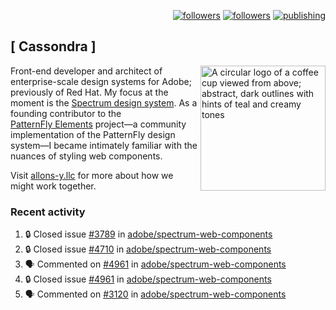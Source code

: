 <p align="right"><a rel="me" href="https://front-end.social/@castastrophe">
    <img alt="followers" title="Follow me on Mastodon" src="https://img.shields.io/mastodon/follow/109297102751309835?domain=https%3A%2F%2Ffront-end.social&label=Follow&logo=mastodon&logoColor=white&style=for-the-badge&labelColor=008080&color=006969"/></a>
  <a href="https://codepen.io/castastrophe/">
    <img alt="followers" title="Follow me on CodePen" src="https://img.shields.io/badge/23-1?color=640464&labelColor=7c007c&style=for-the-badge&logo=codepen&label=Follow"/></a>
<a href="https://castastrophe.medium.com/">
    <img alt="publishing" title="View articles on Medium" src="https://img.shields.io/badge/107-1?color=666&labelColor=444&label=subscribe&logo=medium&logoColor=white&style=for-the-badge"/></a>
</p>

## [&nbsp;Cassondra&nbsp;]

<img align="right" src="https://github-production-user-asset-6210df.s3.amazonaws.com/1840295/253016758-ba468774-1cd3-42c2-8f43-947b5eeb5edf.png" height="200" alt="A circular logo of a coffee cup viewed from above; abstract, dark outlines with hints of teal and creamy tones">

Front-end developer and architect of enterprise-scale design systems for Adobe; previously of Red Hat. My focus at the moment is the [Spectrum design system](https://github.com/adobe/spectrum-css). As a founding contributor to the [PatternFly&nbsp;Elements](https://github.com/patternfly/patternfly-elements) project&mdash;a community implementation of the PatternFly design system&mdash;I became intimately familiar with the nuances of styling web components.

Visit [allons-y.llc](http://allons-y.llc/) for more about how we might work together.

### Recent activity

<!--START_SECTION:activity-->
1. 🔒 Closed issue [#3789](https://github.com/adobe/spectrum-web-components/issues/3789) in [adobe/spectrum-web-components](https://github.com/adobe/spectrum-web-components)
2. 🔒 Closed issue [#4710](https://github.com/adobe/spectrum-web-components/issues/4710) in [adobe/spectrum-web-components](https://github.com/adobe/spectrum-web-components)
3. 🗣 Commented on [#4961](https://github.com/adobe/spectrum-web-components/issues/4961#issuecomment-2859511606) in [adobe/spectrum-web-components](https://github.com/adobe/spectrum-web-components)
4. 🔒 Closed issue [#4961](https://github.com/adobe/spectrum-web-components/issues/4961) in [adobe/spectrum-web-components](https://github.com/adobe/spectrum-web-components)
5. 🗣 Commented on [#3120](https://github.com/adobe/spectrum-web-components/issues/3120#issuecomment-2859489027) in [adobe/spectrum-web-components](https://github.com/adobe/spectrum-web-components)
<!--END_SECTION:activity-->

